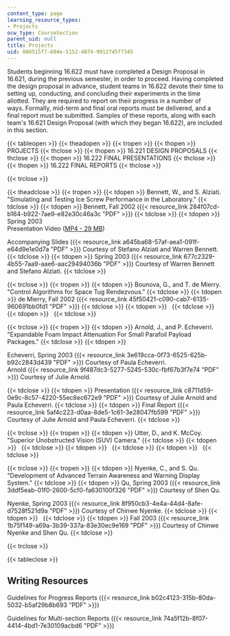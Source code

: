 ```yaml
---
content_type: page
learning_resource_types:
- Projects
ocw_type: CourseSection
parent_uid: null
title: Projects
uid: 086515f7-604e-5152-48f4-9912745f7345
---
```


Students beginning 16.622 must have completed a Design Proposal in 16.621, during the previous semester, in order to proceed. Having completed the design proposal in advance, student teams in 16.622 devote their time to setting up, conducting, and concluding their experiments in the time allotted. They are required to report on their progress in a number of ways. Formally, mid-term and final oral reports must be delivered, and a final report must be submitted. Samples of these reports, along with each team's 16.621 Design Proposal (with which they began 16.622), are included in this section.

{{< tableopen >}}
{{< theadopen >}}
{{< tropen >}}
{{< thopen >}}
PROJECTS
{{< thclose >}}
{{< thopen >}}
16.221 DESIGN PROPOSALS
{{< thclose >}}
{{< thopen >}}
16.222 FINAL PRESENTATIONS
{{< thclose >}}
{{< thopen >}}
16.222 FINAL REPORTS
{{< thclose >}}

{{< trclose >}}

{{< theadclose >}}
{{< tropen >}}
{{< tdopen >}}
Bennett, W., and S. Alziati. "Simulating and Testing Ice Screw Performance in the Laboratory."
{{< tdclose >}}
{{< tdopen >}}
Bennett, Fall 2002 ({{< resource_link 284f07cd-b164-b922-7ae9-e82e30c46a3c "PDF" >}})
{{< tdclose >}}
{{< tdopen >}}
Spring 2003  
Presentation Video ([MP4 - 29 MB](https://archive.org/download/MIT16.662F03/mit16622abPresMay03-220k.mp4))  
  
Accompanying Slides ({{< resource_link a645ba68-57af-aea1-091f-e64d9e1e0d7a "PDF" >}}) Courtesy of Stefano Alziati and Warren Bennett.
{{< tdclose >}}
{{< tdopen >}}
Spring 2003 ({{< resource_link 677c2329-4b55-7aa9-aae6-aac29494036b "PDF" >}}) Courtesy of Warren Bennett and Stefano Alziati.
{{< tdclose >}}

{{< trclose >}}
{{< tropen >}}
{{< tdopen >}}
Bounova, G., and T. de Mierry. "Control Algorithms for Space Tug Rendezvous."
{{< tdclose >}}
{{< tdopen >}}
de Mierry, Fall 2002 ({{< resource_link 45f50421-c090-cab7-6135-960691bb0fd1 "PDF" >}})
{{< tdclose >}}
{{< tdopen >}}
 
{{< tdclose >}}
{{< tdopen >}}
 
{{< tdclose >}}

{{< trclose >}}
{{< tropen >}}
{{< tdopen >}}
Arnold, J., and P. Echeverri. "Expandable Foam Impact Attenuation For Small Parafoil Payload Packages."
{{< tdclose >}}
{{< tdopen >}}


Echeverri, Spring 2003 ({{< resource_link 3e619cca-0f73-6525-625b-b92c2843d439 "PDF" >}}) Courtesy of Paula Echeverri.  
Arnold ({{< resource_link 9f487dc3-5277-5245-530c-fbf67b3f7e74 "PDF" >}}) Courtesy of Julie Arnold.


{{< tdclose >}}
{{< tdopen >}}
Presentation ({{< resource_link c8711d59-0e9c-8c57-4220-55ec8ec672e9 "PDF" >}}) Courtesy of Julie Arnold and Paula Echeverri.
{{< tdclose >}}
{{< tdopen >}}
Final Report ({{< resource_link 5af4c223-d0aa-8de5-1c61-3e28047fb599 "PDF" >}}) Courtesy of Julie Arnold and Paula Echeverri.
{{< tdclose >}}

{{< trclose >}}
{{< tropen >}}
{{< tdopen >}}
Utter, D., and K. McCoy. "Superior Unobstructed Vision (SUV) Camera."
{{< tdclose >}}
{{< tdopen >}}
 
{{< tdclose >}}
{{< tdopen >}}
 
{{< tdclose >}}
{{< tdopen >}}
 
{{< tdclose >}}

{{< trclose >}}
{{< tropen >}}
{{< tdopen >}}
Nyenke, C., and S. Qu. "Development of Advanced Terrain Awareness and Warning Display System."
{{< tdclose >}}
{{< tdopen >}}
Qu, Spring 2003 ({{< resource_link 3ddf5eab-01f0-2600-5cf0-fa630100f326 "PDF" >}}) Courtesy of Shen Qu.  
  
Nyenke, Spring 2003 ({{< resource_link 8f950cb3-4e4a-44d4-8afe-d7528f521d9a "PDF" >}}) Courtesy of Chinwe Nyenke.
{{< tdclose >}}
{{< tdopen >}}
 
{{< tdclose >}}
{{< tdopen >}}
Fall 2003 ({{< resource_link 1b75f149-a69a-3b39-337a-83e30ec9e169 "PDF" >}}) Courtesy of Chinwe Nyenke and Shen Qu.
{{< tdclose >}}

{{< trclose >}}

{{< tableclose >}}

Writing Resources
-----------------

Guidelines for Progress Reports ({{< resource_link b02c4123-315b-80da-5032-b5af29b8b693 "PDF" >}})

Guidelines for Multi-section Reports ({{< resource_link 74a5f12b-8f07-4414-4bd1-7e30109acbd6 "PDF" >}})
